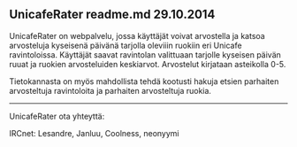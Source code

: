 UnicafeRater readme.md 29.10.2014
----------------------------------------------------------------------------

UnicafeRater on webpalvelu, jossa käyttäjät voivat arvostella ja katsoa
arvosteluja kyseisenä päivänä tarjolla oleviiin ruokiin eri Unicafe ravintoloissa.
Käyttäjät saavat ravintolan valittuaan tarjolle kyseisen päivän ruuat ja
ruokien arvosteluiden keskiarvot. Arvostelut kirjataan asteikolla 0-5.

Tietokannasta on myös mahdollista tehdä kootusti hakuja etsien parhaiten
arvosteltuja ravintoloita ja parhaiten arvosteltuja ruokia. 

----------------------------------------------------------------------------

UnicafeRater ota yhteyttä:

IRCnet:
Lesandre, Janluu, Coolness, neonyymi
